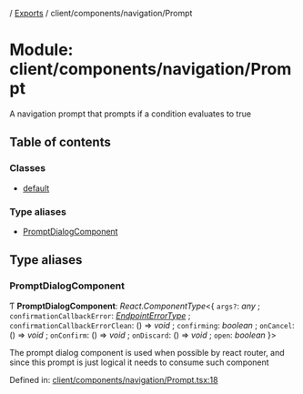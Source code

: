 [](../README.md) / [Exports](../modules.md) / client/components/navigation/Prompt

# Module: client/components/navigation/Prompt

A navigation prompt that prompts if a condition evaluates to true

## Table of contents

### Classes

- [default](../classes/client_components_navigation_prompt.default.md)

### Type aliases

- [PromptDialogComponent](client_components_navigation_prompt.md#promptdialogcomponent)

## Type aliases

### PromptDialogComponent

Ƭ **PromptDialogComponent**: *React.ComponentType*<{ `args?`: *any* ; `confirmationCallbackError`: [*EndpointErrorType*](errors.md#endpointerrortype) ; `confirmationCallbackErrorClean`: () => *void* ; `confirming`: *boolean* ; `onCancel`: () => *void* ; `onConfirm`: () => *void* ; `onDiscard`: () => *void* ; `open`: *boolean*  }\>

The prompt dialog component is used when possible by
react router, and since this prompt is just logical
it needs to consume such component

Defined in: [client/components/navigation/Prompt.tsx:18](https://github.com/onzag/itemize/blob/0569bdf2/client/components/navigation/Prompt.tsx#L18)
